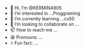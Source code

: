 - 👋 Hi, I’m @KERMINA905
- 👀 I’m interested in ...Proggraming
- 🌱 I’m currently learning ...cs50
- 💞️ I’m looking to collaborate on ...
- 📫 How to reach me ...
- 😄 Pronouns: ...
- ⚡ Fun fact: ...

<!---
KERMINA905/KERMINA905 is a ✨ special ✨ repository because its `README.md` (this file) appears on your GitHub profile.
You can click the Preview link to take a look at your changes.
--->

